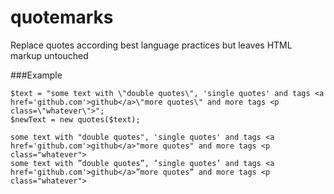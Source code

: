 # quotemarks
Replace quotes according best language practices but leaves HTML markup untouched

###Example
````
$text = "some text with \"double quotes\", 'single quotes' and tags <a href='github.com'>github</a>\"more quotes\" and more tags <p class=\"whatever\">";
$newText = new quotes($text);
````
>
```
some text with "double quotes", 'single quotes' and tags <a href='github.com'>github</a>"more quotes" and more tags <p class="whatever">
some text with ”double quotes”, ’single quotes’ and tags <a href='github.com'>github</a>”more quotes” and more tags <p class="whatever">
```

